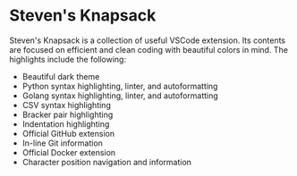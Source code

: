 # Steven's Knapsack

Steven's Knapsack is a collection of useful VSCode extension. Its contents are focused on efficient and clean coding with beautiful colors in mind. The highlights include the following:

- Beautiful dark theme
- Python syntax highlighting, linter, and autoformatting
- Golang syntax highlighting, linter, and autoformatting
- CSV syntax highlighting
- Bracker pair highlighting
- Indentation highlighting
- Official GitHub extension
- In-line Git information
- Official Docker extension
- Character position navigation and information
